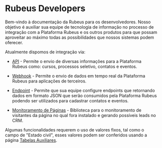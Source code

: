 # Rubeus Developers

Bem-vindo à documentação da Rubeus para os desenvolvedores. Nosso objetivo é auxiliar sua equipe de tecnologia de informação no processo de integração com a Plataforma Rubeus e os outros produtos para que possam aproveitar ao máximo todas as possibilidades que nossos sistemas podem oferecer.

Atualmente dispomos de integração via:

* [API](api_crm/apresentacao.md) - Permite o envio de diversas informações para a Plataforma Rubeus como: cursos, processos seletivo, contatos e eventos.

* [Webhook](webhook.md) - Permite o envio de dados em tempo real da Plataforma Rubeus para aplicações de terceiros.

* [Endpoint](endpoint.md) - Permite que sua equipe configure endpoints que retornando dados em formato JSON que serão consumidos pela Plataforma Rubeus podendo ser utilizados para cadastrar contatos e eventos.

* [Monitoramento de Páginas](monitoramento/apresentacao.md) - Biblioteca para o monitoramento de visitantes da página no qual fora instalado e gerando possíveis leads no CRM.

Algumas funcionalidades requerem o uso de valores fixos, tal como o campo de "Estado civil", esses valores podem ser conferidos usando a página [Tabelas Auxiliares](tabelasauxiliares.md).
